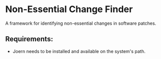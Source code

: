 # Non-Essential Change Finder
A framework for identifying non-essential changes in software patches.

## Requirements:
- Joern needs to be installed and available on the system's path.